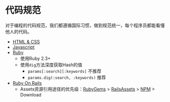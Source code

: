 # 代码规范

对于编程的代码规范，我们都遵循国际习惯，做到规范统一，每个程序员都能看懂他人的代码。

* [HTML & CSS](https://google.github.io/styleguide/htmlcssguide.html)
* [Javascript](https://github.com/airbnb/javascript)
* [Ruby](https://github.com/JuanitoFatas/ruby-style-guide/blob/master/README-zhCN.md)
  * 使用Ruby 2.3+
  * 使用`dig`方法深度获取Hash的值
    * `params[:search][:keywords]` 不推荐
    * `params.dig(:search, :keywords)` 推荐
* [Ruby On Rails](https://github.com/JuanitoFatas/rails-style-guide/blob/master/README-zhCN.md)
  * Assets资源引用途径的优先级：[RubyGems](https://rubygems.org/gems/bootstrap) &gt; [RailsAssets](https://rails-assets.org/#/components/bootstrap) &gt; [NPM](https://www.npmjs.com/package/bootstrap) &gt; Download

